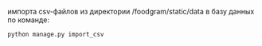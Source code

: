 импорта csv-файлов из директории /foodgram/static/data в базу данных по команде:

```
python manage.py import_csv
```
